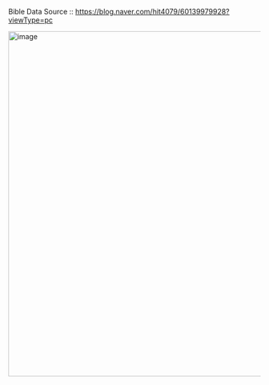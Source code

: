 Bible Data Source :: 
https://blog.naver.com/hit4079/60139979928?viewType=pc

<img width="690" alt="image" src="https://github.com/user-attachments/assets/f337d41b-8484-4976-8355-695f9a6b9cef" />
